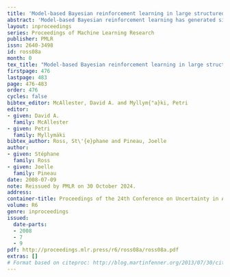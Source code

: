 ```yaml
---
title: 'Model-based Bayesian reinforcement learning in large structured domains'
abstract: 'Model-based Bayesian reinforcement learning has generated significant interest in the AI community as it provides an elegant solution to the optimal exploration-exploitation tradeoff in classical reinforcement learning. Unfortunately, the applicability of this type of approach has been limited to small domains due to the high complexity of reasoning about the joint posterior over model parameters. In this paper, we consider the use of factored representations combined with online planning techniques, to improve scalability of these methods. The main contribution of this paper is a Bayesian framework for learning the structure and parameters of a dynamical system, while also simultaneously planning a (near-)optimal sequence of actions.'
layout: inproceedings
series: Proceedings of Machine Learning Research
publisher: PMLR
issn: 2640-3498
id: ross08a
month: 0
tex_title: "Model-based Bayesian reinforcement learning in large structured domains"
firstpage: 476
lastpage: 483
page: 476-483
order: 476
cycles: false
bibtex_editor: McAllester, David A. and Myllym{"a}ki, Petri
editor:
- given: David A.
  family: McAllester
- given: Petri
  family: Myllymäki
bibtex_author: Ross, St\'{e}phane and Pineau, Joelle
author:
- given: Stéphane
  family: Ross
- given: Joelle
  family: Pineau 
date: 2008-07-09
note: Reissued by PMLR on 30 October 2024.
address:
container-title: Proceedings of the 24th Conference on Uncertainty in Artificial Intelligence
volume: R6
genre: inproceedings
issued:
  date-parts:
  - 2008
  - 7
  - 9
pdf: http://proceedings.mlr.press/r6/ross08a/ross08a.pdf
extras: []
# Format based on citeproc: http://blog.martinfenner.org/2013/07/30/citeproc-yaml-for-bibliographies/
---
```

